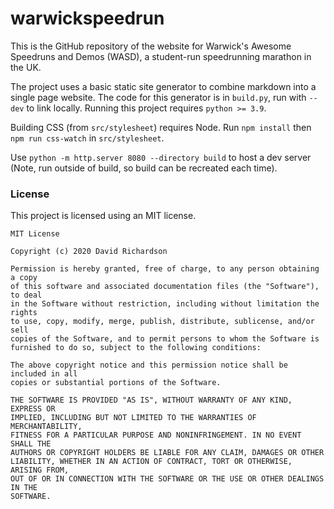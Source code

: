 # warwickspeedrun

This is the GitHub repository of the website for Warwick's Awesome Speedruns and Demos (WASD), a student-run speedrunning marathon in the UK.

The project uses a basic static site generator to combine markdown into a single page website. The code for this generator is in `build.py`, run with `--dev` to link locally. Running this project requires `python >= 3.9`.

Building CSS (from `src/stylesheet`) requires Node. Run `npm install` then `npm run css-watch` in `src/stylesheet`.

Use `python -m http.server 8080 --directory build` to host a dev server (Note, run outside of build, so build can be recreated each time).

### License

This project is licensed using an MIT license.

```
MIT License

Copyright (c) 2020 David Richardson

Permission is hereby granted, free of charge, to any person obtaining a copy
of this software and associated documentation files (the "Software"), to deal
in the Software without restriction, including without limitation the rights
to use, copy, modify, merge, publish, distribute, sublicense, and/or sell
copies of the Software, and to permit persons to whom the Software is
furnished to do so, subject to the following conditions:

The above copyright notice and this permission notice shall be included in all
copies or substantial portions of the Software.

THE SOFTWARE IS PROVIDED "AS IS", WITHOUT WARRANTY OF ANY KIND, EXPRESS OR
IMPLIED, INCLUDING BUT NOT LIMITED TO THE WARRANTIES OF MERCHANTABILITY,
FITNESS FOR A PARTICULAR PURPOSE AND NONINFRINGEMENT. IN NO EVENT SHALL THE
AUTHORS OR COPYRIGHT HOLDERS BE LIABLE FOR ANY CLAIM, DAMAGES OR OTHER
LIABILITY, WHETHER IN AN ACTION OF CONTRACT, TORT OR OTHERWISE, ARISING FROM,
OUT OF OR IN CONNECTION WITH THE SOFTWARE OR THE USE OR OTHER DEALINGS IN THE
SOFTWARE.
```
